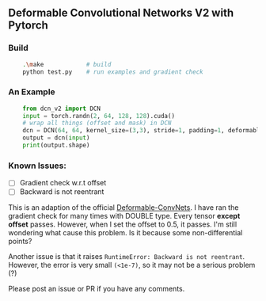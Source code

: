 ## Deformable Convolutional Networks V2 with Pytorch

### Build
```bash
    .\make            # build
    python test.py    # run examples and gradient check 
```

### An Example
```python
    from dcn_v2 import DCN
    input = torch.randn(2, 64, 128, 128).cuda()
    # wrap all things (offset and mask) in DCN
    dcn = DCN(64, 64, kernel_size=(3,3), stride=1, padding=1, deformable_groups=2).cuda()
    output = dcn(input)
    print(output.shape)
```

### Known Issues:

- [ ] Gradient check w.r.t offset
- [ ] Backward is not reentrant

This is an adaption of the official [Deformable-ConvNets](https://github.com/msracver/Deformable-ConvNets/tree/master/DCNv2_op).
I have ran the gradient check for many times with DOUBLE type. Every tensor **except offset** passes. 
However, when I set the offset to 0.5, it passes. I'm still wondering what cause this problem. Is it because some
non-differential points? 

Another issue is that it raises `RuntimeError: Backward is not reentrant`. However, the error is very small `(<1e-7)`, 
so it may not be a serious problem (?)

Please post an issue or PR if you have any comments.
    
